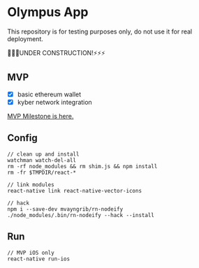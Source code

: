 # Olympus App

This repository is for testing purposes only, do not use it for real deployment.

🔨🔨🔨UNDER CONSTRUCTION!⚡️⚡️⚡️

## MVP

- [x] basic ethereum wallet
- [x] kyber network integration

[MVP Milestone is here.](https://github.com/Olympus-Labs/Hora/milestone/1)

## Config

```shell
// clean up and install
watchman watch-del-all
rm -rf node_modules && rm shim.js && npm install
rm -fr $TMPDIR/react-*

// link modules
react-native link react-native-vector-icons

// hack
npm i --save-dev mvayngrib/rn-nodeify
./node_modules/.bin/rn-nodeify --hack --install
```

## Run

```shell
// MVP iOS only
react-native run-ios
```
